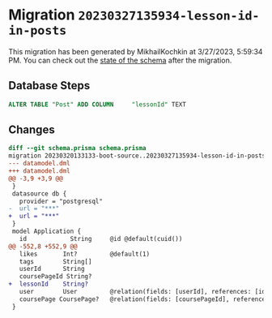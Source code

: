 # Migration `20230327135934-lesson-id-in-posts`

This migration has been generated by MikhailKochkin at 3/27/2023, 5:59:34 PM.
You can check out the [state of the schema](./schema.prisma) after the migration.

## Database Steps

```sql
ALTER TABLE "Post" ADD COLUMN     "lessonId" TEXT
```

## Changes

```diff
diff --git schema.prisma schema.prisma
migration 20230320133133-boot-source..20230327135934-lesson-id-in-posts
--- datamodel.dml
+++ datamodel.dml
@@ -3,9 +3,9 @@
 }
 datasource db {
   provider = "postgresql"
-  url = "***"
+  url = "***"
 }
 model Application {
   id            String     @id @default(cuid())
@@ -552,8 +552,9 @@
   likes       Int?         @default(1)
   tags        String[]
   userId      String
   coursePageId String?
+  lessonId    String?
   user        User         @relation(fields: [userId], references: [id])
   coursePage CoursePage?   @relation(fields: [coursePageId], references: [id])
 }
```


